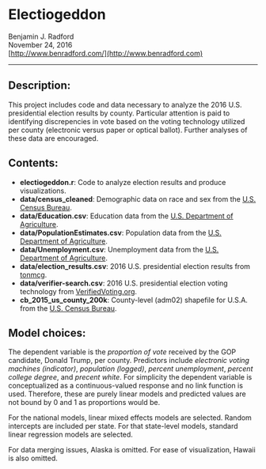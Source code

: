 # Electiogeddon
Benjamin J. Radford  
November 24, 2016  
[http://www.benradford.com/](http://www.benradford.com)  

---------

## Description:

This project includes code and data necessary to analyze the 2016 U.S. presidential election results by county. Particular attention is paid to identifying discrepencies in vote based on the voting technology utilized per county (electronic versus paper or optical ballot). Further analyses of these data are encouraged.

## Contents:

* __electiogeddon.r__: Code to analyze election results and produce visualizations.
* __data/census_cleaned__: Demographic data on race and sex from the [U.S. Census Bureau](https://www.census.gov/popest/data/counties/asrh/2015/index.html).
* __data/Education.csv__: Education data from the [U.S. Department of Agriculture](https://www.ers.usda.gov/data-products/county-level-data-sets/download-data.aspx).
* __data/PopulationEstimates.csv__: Population data from the [U.S. Department of Agriculture](https://www.ers.usda.gov/data-products/county-level-data-sets/download-data.aspx).
* __data/Unemployment.csv__: Unemployment data from the [U.S. Department of Agriculture](https://www.ers.usda.gov/data-products/county-level-data-sets/download-data.aspx).
* __data/election_results.csv__: 2016 U.S. presidential election results from [tonmcg](https://github.com/tonmcg/County_Level_Election_Results_12-16).
* __data/verifier-search.csv__: 2016 U.S. presidential election voting technology from [VerifiedVoting.org](https://www.verifiedvoting.org).
* __cb_2015_us_county_200k__: County-level (adm02) shapefile for U.S.A. from the [U.S. Census Bureau](https://www.census.gov/geo/maps-data/data/cbf/cbf_counties.html).

## Model choices:

The dependent variable is the _proportion of vote_ received by the GOP candidate, Donald Trump, per county. Predictors include _electronic voting machines (indicator)_, _population (logged)_, _percent unemployment_, _percent college degree_, and _precent white_. For simplicity the dependent variable is conceptualized as a continuous-valued response and no link function is used. Therefore, these are purely linear models and predicted values are not bound by 0 and 1 as proportions would be.

For the national models, linear mixed effects models are selected. Random intercepts are included per state. For that state-level models, standard linear regression models are selected.

For data merging issues, Alaska is omitted. For ease of visualization, Hawaii is also omitted.